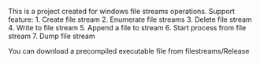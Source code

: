 This is a project created for windows file streams operations.
Support feature:
	1. Create file stream
	2. Enumerate file streams
	3. Delete file stream
	4. Write to file stream
	5. Append a file to stream
	6. Start process from file stream
	7. Dump file stream

You can download a precompiled executable file from filestreams/Release
